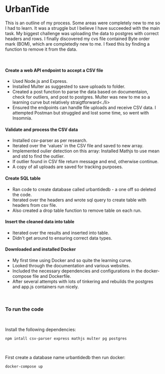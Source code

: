 # UrbanTide

<p>This is an outline of my process. Some areas were completely new to me so I had to learn. It was a struggle but I believe I have succeeded with the main task. My biggest challenge was uploading the data to postgres with correct headers and rows. I finally discovered my cvs file contained Byte order mark (BOM), which are completedly new to me. I fixed this by finding a function to remove it from the data.</p>
<br>

#### Create a web API endpoint to accept a CSV file
<ul>
    <li>Used Node.js and Express.</li>
    <li>Installed Multer as suggested to save uploads to folder.</li>
    <li>Created a post function to parse the data based on documentaion, check for outliers, and post to postgres. Multer was new to me so a learning curve but relatively straigtforward<./li>
    <li>Ensured the endpoints can handle file uploads and receive CSV data. I attempted Postman but struggled and lost some time, so went with Insomnia.</li>
</ul>

#### Validate and process the CSV data

<ul>
    <li>Installed csv-parser as per research.</li>
    <li>Iterated over the 'values' in the CSV file and saved to new array.</li>
    <li>Implemented oulier detection on this array: Installed Mathjs to use mean and std to find the outlier.</li>
    <li>If outlier found in CSV file return message and end, otherwise continue.</li>
    <li>A copy of all uploads are saved for tracking purposes.</li>
</ul>

#### Create SQL table

<ul>    
    <li>Ran code to create database called urbantidedb - a one off so deleted the code.</li>
    <li>Iterated over the headers and wrote sql query to create table with headers from csv file.</li>
    <li>Also created a drop table function to remove table on each run.</li>
</ul>

#### Insert the cleaned data into table

<ul>
    <li>Iterated over the results and inserted into table.</li>
    <li>Didn't get around to ensuring correct data types.</li>
</ul>


#### Downloaded and installed Docker

<ul>
    <li>My first time using Docker and so quite the learning curve.</li>
    <li>Looked through the documentation and various websites.</li>
    <li>Included the necessary dependencies and configurations in the docker-compose file and Dockerfile.</li>
    <li>After several attempts with lots of tinkering and rebuilds the postgres and app.js containers run nicely.</li>
</ul>

<br>

### To run the code
<br>

Install the following dependencies:

```  
npm intall csv-parser express mathjs multer pg postgres
```
<br>

First create a database name urbantidedb then run docker:

```
docker-compose up
```



